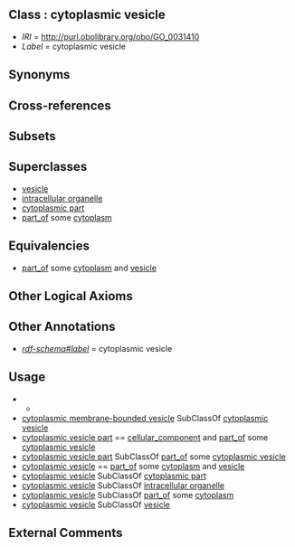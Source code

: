 
## Class : cytoplasmic vesicle

 * *IRI* = http://purl.obolibrary.org/obo/GO_0031410
 * *Label* = cytoplasmic vesicle

## Synonyms


## Cross-references


## Subsets


## Superclasses

 * [vesicle](../../GO/82/GO_0031982.md)
 * [intracellular organelle](../../GO/29/GO_0043229.md)
 * [cytoplasmic part](../../GO/44/GO_0044444.md)
 * [part_of](../../BFO/50/BFO_0000050.md) some [cytoplasm](../../GO/37/GO_0005737.md)

## Equivalencies

 * [part_of](../../BFO/50/BFO_0000050.md) some [cytoplasm](../../GO/37/GO_0005737.md) and [vesicle](../../GO/82/GO_0031982.md)

## Other Logical Axioms


## Other Annotations

 * *[rdf-schema#label](../../el/rdf-schema#label.md)* = cytoplasmic vesicle

## Usage

 * -
 * [cytoplasmic membrane-bounded vesicle](../../GO/23/GO_0016023.md) SubClassOf [cytoplasmic vesicle](../../GO/10/GO_0031410.md)
 * [cytoplasmic vesicle part](../../GO/33/GO_0044433.md) == [cellular_component](../../GO/75/GO_0005575.md) and [part_of](../../BFO/50/BFO_0000050.md) some [cytoplasmic vesicle](../../GO/10/GO_0031410.md)
 * [cytoplasmic vesicle part](../../GO/33/GO_0044433.md) SubClassOf [part_of](../../BFO/50/BFO_0000050.md) some [cytoplasmic vesicle](../../GO/10/GO_0031410.md)
 * [cytoplasmic vesicle](../../GO/10/GO_0031410.md) == [part_of](../../BFO/50/BFO_0000050.md) some [cytoplasm](../../GO/37/GO_0005737.md) and [vesicle](../../GO/82/GO_0031982.md)
 * [cytoplasmic vesicle](../../GO/10/GO_0031410.md) SubClassOf [cytoplasmic part](../../GO/44/GO_0044444.md)
 * [cytoplasmic vesicle](../../GO/10/GO_0031410.md) SubClassOf [intracellular organelle](../../GO/29/GO_0043229.md)
 * [cytoplasmic vesicle](../../GO/10/GO_0031410.md) SubClassOf [part_of](../../BFO/50/BFO_0000050.md) some [cytoplasm](../../GO/37/GO_0005737.md)
 * [cytoplasmic vesicle](../../GO/10/GO_0031410.md) SubClassOf [vesicle](../../GO/82/GO_0031982.md)

## External Comments

